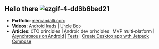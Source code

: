 ## Hello there ![ezgif-4-dd6b6bed21](https://user-images.githubusercontent.com/3717316/171508638-f956bfaf-8272-43f3-802c-b7f67e99d34b.gif)

- **Portfolio**: [mercandalli.com](http://mercandalli.com)
- **Videos**: [Android leads](https://www.youtube.com/watch?v=7HPfx6i-bvA) | [Uncle Bob](https://www.youtube.com/watch?v=7EmboKQH8lM)
- **Articles**: [CTO principles](https://gist.github.com/Mercandj/de3cc178556dfd3a341c2646b109d221) | [Android dev principles](https://gist.github.com/Mercandj/423ca32b5b99c03d5819492f4efd1bdc) | [MVP multi-platform](https://gist.github.com/Mercandj/4b96e5bdd8a930eec7793beb4d8dacc2) | [Asynchronous on Android](https://gist.github.com/Mercandj/18d5c4b6fb4531e8c6ae724d6fae554a) | [Tests](https://gist.github.com/Mercandj/2f163befd0b6d7bd9278d2a9d5657aa9) | [Create Desktop app with Jetpack Compose](https://medium.com/@jonathan.mercandalli_41381/tutorial-jetpack-compose-how-to-create-a-desktop-app-6e6e9392ac90)
